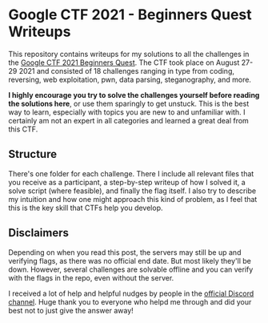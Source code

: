 # Google CTF 2021 - Beginners Quest Writeups

This repository contains writeups for my solutions to all the challenges in the [Google CTF 2021 Beginners Quest](https://capturetheflag.withgoogle.com/beginners-quest). The CTF took place on August 27-29 2021 and consisted of 18 challenges ranging in type from coding, reversing, web exploitation, pwn, data parsing, steganography, and more.

**I highly encourage you try to solve the challenges yourself before reading the solutions here**, or use them sparingly to get unstuck. This is the best way to learn, especially with topics you are new to and unfamiliar with. I certainly am not an expert in all categories and learned a great deal from this CTF.

## Structure

There's one folder for each challenge. There I include all relevant files that you receive as a participant, a step-by-step writeup of how I solved it, a solve script (where feasible), and finally the flag itself. I also try to describe my intuition and how one might approach this kind of problem, as I feel that this is the key skill that CTFs help you develop.

## Disclaimers

Depending on when you read this post, the servers may still be up and verifying flags, as there was no official end date. But most likely they'll be down. However, several challenges are solvable offline and you can verify with the flags in the repo, even without the server.

I received a lot of help and helpful nudges by people in the [official Discord channel](https://discord.com/channels/856899439833382935/880198649999683585). Huge thank you to everyone who helpd me through and did your best not to just give the answer away!
